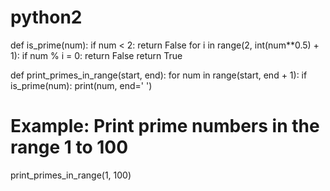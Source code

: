 # python2
def is_prime(num):
    if num < 2:
        return False
    for i in range(2, int(num**0.5) + 1):
        if num % i = 0:
            return False
    return True

def print_primes_in_range(start, end):
    for num in range(start, end + 1):
        if is_prime(num):
            print(num, end=' ')

# Example: Print prime numbers in the range 1 to 100
print_primes_in_range(1, 100)
